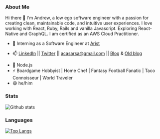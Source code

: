 <!--### Hi there 👋 -->
### About Me

Hi there 👋 I'm Andrew, a low ego software engineer with a passion for creating clean, maintainable code, and intuitive user experiences. I love working with React, Ruby, Rails and vanilla Javascript. Exploring React-Native and GraphQL. I am certified as an AWS Cloud Practitioner.  


- 🔭 Interning as a Software Engineer at [Arist](https://arist.co/)

<!-- I've had a rather non-traditional journey so far. It stated with a fascination with consumer culture and blossomed with the dawn of the internet age (showing my age here) and the notion with user psychology. Followed my passion for problem solving and people skills into law school and eventually became admitted to the NYS Bar.  /// Ever since I read Born to Buy I've been fascinated by consumer culture  it started with Law School during the Great Recession, I passed the bar and am admitted in NYS but I couldn't find my passion in the law. I always found myself working on the company's website  // and avid board game player. I'm a career changer with a background in law and website and small business consulting. -->


- 📫 [LinkedIn](https://www.linkedin.com/in/andrew-casarsa-67325a9/) || [Twitter](https://twitter.com/AndrewCasarsa) || [acasarsa@gmail.com](mailto:acasarsa@gmail.com) || [Blog](https://dev.to/acasarsa) & [Old blog](https://medium.com/@andrewjames_3104)
 <!-- - ⚡ I spent 5 weeks traveling in Cambodia and while motobiking around the north east I met a local family and was honored to be invited to their 9th son's wedding. Never knew how delicous grilled yak could be!  -->
- 🌱 Node.js
- ⚡ Boardgame Hobbyist | Home Chef | Fantasy Football Fanatic | Taco Connoisseur | World Traveler
- 😄 he/him
<!--
### Weekly Stats

[![Wakatime stats](https://github-readme-stats.vercel.app/api/wakatime?username=acasarsa)](https://github.com/anuraghazra/github-readme-stats)

   --> 

### Stats

![Github stats](https://github-readme-stats.vercel.app/api?username=acasarsa&show_icons=true&theme=radical)  

<!--   --> 

### Languages

  [![Top Langs](https://github-readme-stats.vercel.app/api/top-langs/?username=acasarsa&hide=css&layout=compact&langs_count=10)](https://github.com/acasarsa)  
  
  <!--   --> 

<!--START_SECTION:waka-->
<!--
```text
JavaScript   32 mins         ██████████████████▒░░░░░░   73.79 % 
Ruby         11 mins         ██████▒░░░░░░░░░░░░░░░░░░   25.37 % 
```
<!--END_SECTION:waka-->

<!--
**acasarsa/acasarsa** is a ✨ _special_ ✨ repository because its `README.md` (this file) appears on your GitHub profile.



<!--
Here are some ideas to get you started:
<!--
- 🔭 I’m currently working on ...
- 🌱 I’m currently learning ...
- 👯 I’m looking to collaborate on ...
- 🤔 I’m looking for help with ...
- 💬 Ask me about ...
- 📫 How to reach me: ...
- 😄 Pronouns: ...
- ⚡ Fun fact: ... -->

